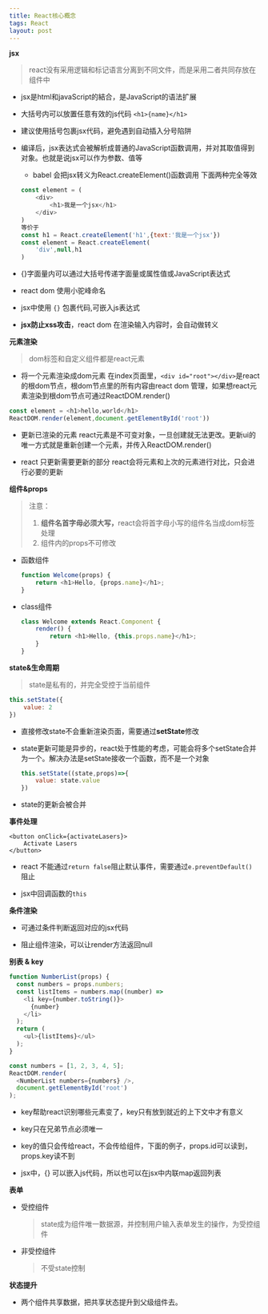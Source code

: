 ```yaml
---
title: React核心概念
tags: React
layout: post
---
```



**jsx**
>react没有采用逻辑和标记语言分离到不同文件，而是采用二者共同存放在组件中

- jsx是html和javaScript的結合，是JavaScript的语法扩展

- 大括号内可以放置任意有效的js代码 ```<h1>{name}</h1>```

- 建议使用括号包裹jsx代码，避免遇到自动插入分号陷阱

- 编译后，jsx表达式会被解析成普通的JavaScript函数调用，并对其取值得到对象。也就是说jsx可以作为参数、值等
    - babel 会把jsx转义为React.createElement()函数调用
    下面两种完全等效
    ```javaScript
    const element = (
        <div>
            <h1>我是一个jsx</h1>
        </div>
    )
    等价于
    const h1 = React.createElement('h1',{text:'我是一个jsx'})
    const element = React.createElement(
        'div',null,h1
    )
    ```

- {}字面量内可以通过大括号传递字面量或属性值或JavaScript表达式

- react dom 使用小驼峰命名

- jsx中使用 `{}` 包裹代码,可嵌入js表达式

- <strong>jsx防止xss攻击</strong>，react dom 在渲染输入内容时，会自动做转义
 
**元素渲染**
>dom标签和自定义组件都是react元素

- 将一个元素渲染成dom元素
在index页面里，```<div id="root"></div>```是react的根dom节点，根dom节点里的所有内容由react dom 管理，如果想react元素渲染到根dom节点可通过ReactDOM.render()
```javascript
const element = <h1>hello,world</h1>
ReactDOM.render(element,document.getElementById('root'))
```

- 更新已渲染的元素
react元素是不可变对象，一旦创建就无法更改。更新ui的唯一方式就是重新创建一个元素，并传入ReactDOM.render()

- react 只更新需要更新的部分
react会将元素和上次的元素进行对比，只会进行必要的更新

**组件&props**
> 注意：
> 1. <strong>组件名首字母必须大写，</strong>react会将首字母小写的组件名当成dom标签处理 
> 2. 组件内的props不可修改

 - 函数组件
    ```javascript
    function Welcome(props) {
        return <h1>Hello, {props.name}</h1>;
    }
    ```
 - class组件
    ```javascript
    class Welcome extends React.Component {
        render() {
            return <h1>Hello, {this.props.name}</h1>;
        }
    }
    ```
**state&生命周期**

> state是私有的，并完全受控于当前组件

```javascript
this.setState({
    value: 2
})
```
- 直接修改state不会重新渲染页面，需要通过**setState**修改
- state更新可能是异步的，react处于性能的考虑，可能会将多个setState合并为一个。解决办法是setState接收一个函数，而不是一个对象

    ```javascript
    this.setState((state,props)=>{
        value: state.value
    })
    ```
- state的更新会被合并



**事件处理**
```
<button onClick={activateLasers}>
    Activate Lasers
</button>
```
- react 不能通过```return false```阻止默认事件，需要通过```e.preventDefault() ```阻止

- jsx中回调函数的`this`


**条件渲染**

 - 可通过条件判断返回对应的jsx代码

 - 阻止组件渲染，可以让render方法返回null

 **别表 & key**
```javascript
function NumberList(props) {
  const numbers = props.numbers;
  const listItems = numbers.map((number) =>
    <li key={number.toString()}>
      {number}
    </li>
  );
  return (
    <ul>{listItems}</ul>
  );
}

const numbers = [1, 2, 3, 4, 5];
ReactDOM.render(
  <NumberList numbers={numbers} />,
  document.getElementById('root')
);
```
- key帮助react识别哪些元素变了，key只有放到就近的上下文中才有意义

- key只在兄弟节点必须唯一

- key的值只会传给react，不会传给组件，下面的例子，props.id可以读到，props.key读不到

- jsx中，{} 可以嵌入js代码，所以也可以在jsx中内联map返回列表


**表单**

- 受控组件
    > state成为组件唯一数据源，并控制用户输入表单发生的操作，为受控组件
- 非受控组件
    > 不受state控制


**状态提升**

 - 两个组件共享数据，把共享状态提升到父级组件去。